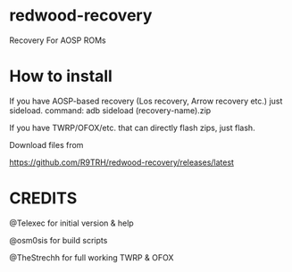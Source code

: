# redwood-recovery
Recovery For AOSP ROMs
# How to install
If you have AOSP-based recovery (Los recovery, Arrow recovery etc.) just sideload. 
command: adb sideload (recovery-name).zip

If you have TWRP/OFOX/etc. that can directly flash zips, just flash.

Download files from 

https://github.com/R9TRH/redwood-recovery/releases/latest

# CREDITS
@Telexec for initial version & help 

@osm0sis for build scripts

@TheStrechh for full working TWRP & OFOX
